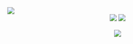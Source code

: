 <img src="https://capsule-render.vercel.app/api?type=waving&color=auto&height=200&section=header&text=IsakGithub&fontSize=90" />

<div align="center">
    <img src="https://img.shields.io/badge/Swift-F05138?style=flat&logo=Swift&logoColor=white"/>
    <img src="https://github-readme-stats.vercel.app/api/top-langs/?username=myuniverse8&layout=compact"><br><br>
<img src="https://github-readme-stats.vercel.app/api?username=myuniverse8&show_icons=true">
</div>


<!--
**isakatty/isakatty** is a ✨ _special_ ✨ repository because its `README.md` (this file) appears on your GitHub profile.

Here are some ideas to get you started:

- 🔭 I’m currently working on ...
- 🌱 I’m currently learning ...
- 👯 I’m looking to collaborate on ...
- 🤔 I’m looking for help with ...
- 💬 Ask me about ...
- 📫 How to reach me: ...
- 😄 Pronouns: ...
- ⚡ Fun fact: ...
-->
